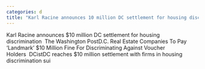 ```yaml
---
categories: d
title: "Karl Racine announces 10 million DC settlement for housing discrimination  The Washington Post"
---
```

Karl Racine announces $10 million DC settlement for housing discrimination&nbsp;&nbsp;The Washington PostD.C. Real Estate Companies To Pay ‘Landmark’ $10 Million Fine For Discriminating Against Voucher Holders&nbsp;&nbsp;DCistDC reaches $10 million settlement with firms in housing discrimination sui